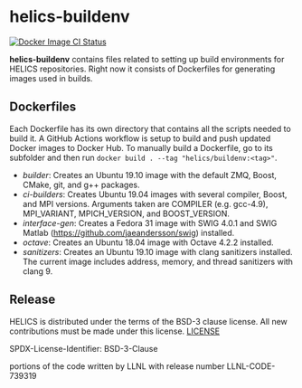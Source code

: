 # helics-buildenv
[![Docker Image CI Status](https://github.com/GMLC-TDC/helics-buildenv/workflows/Docker%20Image%20CI/badge.svg)](https://github.com/GMLC-TDC/helics-buildenv/actions)

**helics-buildenv** contains files related to setting up build environments for HELICS repositories. Right now it consists of Dockerfiles for generating images used in builds.

## Dockerfiles
Each Dockerfile has its own directory that contains all the scripts needed to build it. A GitHub Actions workflow is setup to build and push updated Docker images to Docker Hub. To manually build a Dockerfile, go to its subfolder and then run `docker build . --tag "helics/buildenv:<tag>"`.

- *builder*: Creates an Ubuntu 19.10 image with the default ZMQ, Boost, CMake, git, and g++ packages.
- *ci-builders*: Creates Ubuntu 19.04 images with several compiler, Boost, and MPI versions. Arguments taken are COMPILER (e.g. gcc-4.9), MPI_VARIANT, MPICH_VERSION, and BOOST_VERSION.
- *interface-gen*: Creates a Fedora 31 image with SWIG 4.0.1 and SWIG Matlab (https://github.com/jaeandersson/swig) installed.
- *octave*: Creates an Ubuntu 18.04 image with Octave 4.2.2 installed.
- *sanitizers*: Creates an Ubuntu 19.10 image with clang sanitizers installed. The current image includes address, memory, and thread sanitizers with clang 9.

## Release
HELICS is distributed under the terms of the BSD-3 clause license. All new
contributions must be made under this license. [LICENSE](LICENSE)

SPDX-License-Identifier: BSD-3-Clause

portions of the code written by LLNL with release number
LLNL-CODE-739319
